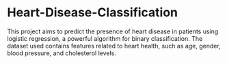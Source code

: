 # Heart-Disease-Classification
This project aims to predict the presence of heart disease in patients using logistic regression, a powerful algorithm for binary classification. The dataset used contains features related to heart health, such as age, gender, blood pressure, and cholesterol levels.
